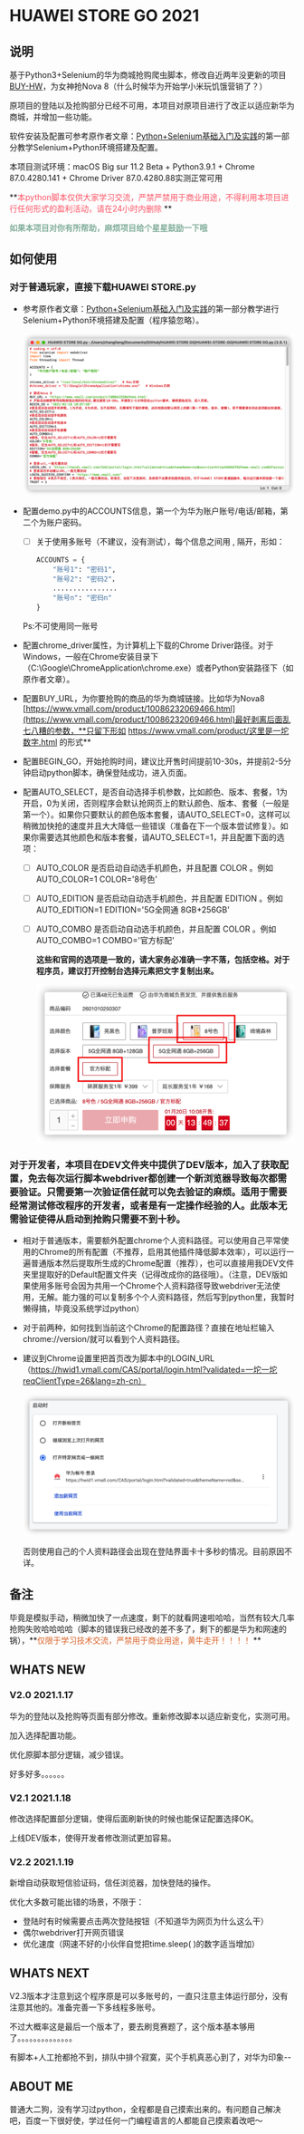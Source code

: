 # HUAWEI STORE GO 2021

## 说明
基于Python3+Selenium的华为商城抢购爬虫脚本，修改自近两年没更新的项目[BUY-HW](https://github.com/wfdubowen/BUY-HW)，为女神抢Nova 8（什么时候华为开始学小米玩饥饿营销了？）

原项目的登陆以及抢购部分已经不可用，本项目对原项目进行了改正以适应新华为商城，并增加一些功能。

软件安装及配置可参考原作者文章：[Python+Selenium基础入门及实践](https://www.jianshu.com/p/1531e12f8852)的第一部分教学Selenium+Python环境搭建及配置。

本项目测试环境：macOS Big sur 11.2 Beta + Python3.9.1 + Chrome  87.0.4280.141 + Chrome Driver  87.0.4280.88实测正常可用

**<font color=#FD5365>本python脚本仅供大家学习交流，严禁严禁用于商业用途，不得利用本项目进行任何形式的盈利活动，请在24小时内删除</font>   **

<font color=#82AE9C>**如果本项目对你有所帮助，麻烦项目给个星星鼓励一下哦**</font> 



## 如何使用

### 对于普通玩家，直接下载HUAWEI STORE.py

- 参考原作者文章：[Python+Selenium基础入门及实践](https://www.jianshu.com/p/1531e12f8852)的第一部分教学进行Selenium+Python环境搭建及配置（程序猿忽略）。

  ![](PY.png)

  

- 配置demo.py中的ACCOUNTS信息，第一个为华为账户账号/电话/邮箱，第二个为账户密码。

  - [ ] 关于使用多账号（不建议，没有测试），每个信息之间用  ,  隔开，形如：

    ```python
    ACCOUNTS = {
        "账号1": "密码1",
        "账号2": "密码2"，
        ................
        "账号n": "密码n"
    }
    ```

    

  Ps:不可使用同一账号

- 配置chrome_driver属性，为计算机上下载的Chrome Driver路径。对于Windows，一般在Chrome安装目录下（C:\Google\ChromeApplication\chrome.exe）或者Python安装路径下（如原作者文章）。

- 配置BUY_URL，为你要抢购的商品的华为商城链接。比如华为Nova8 [https://www.vmall.com/product/10086232069466.html](https://www.vmall.com/product/10086232069466.html)最好剥离后面乱七八糟的参数，**只留下形如 https://www.vmall.com/product/这里是一坨数字.html 的形式**

- 配置BEGIN_GO，开始抢购时间，建议比开售时间提前10-30s，并提前2-5分钟启动python脚本，确保登陆成功，进入页面。

- 配置AUTO_SELECT，是否自动选择手机参数，比如颜色、版本、套餐，1为开启，0为关闭，否则程序会默认抢网页上的默认颜色、版本、套餐（一般是第一个）。如果你只要默认的颜色版本套餐，请AUTO_SELECT=0，这样可以稍微加快抢的速度并且大大降低一些错误（准备在下一个版本尝试修复）。如果你需要选其他颜色和版本套餐，请AUTO_SELECT=1，并且配置下面的选项：

  - [ ] AUTO_COLOR 是否启动自动选手机颜色，并且配置 COLOR 。例如 AUTO_COLOR=1    COLOR='8号色'

  - [ ] AUTO_EDITION 是否启动自动选手机颜色，并且配置 EDITION 。例如 AUTO_EDITION=1    EDITION='5G全网通 8GB+256GB'

  - [ ] AUTO_COMBO 是否启动自动选手机颜色，并且配置 COLOR 。例如 AUTO_COMBO=1    COMBO='官方标配'

    **这些和官网的选项是一致的，请大家务必准确一字不落，包括空格。对于程序员，建议打开控制台选择元素把文字复制出来。**

    ![](STORE.png)

### 对于开发者，本项目在DEV文件夹中提供了DEV版本，加入了获取配置，免去每次运行脚本webdriver都创建一个新浏览器导致每次都需要验证。只需要第一次验证信任就可以免去验证的麻烦。适用于需要经常测试修改程序的开发者，或者是有一定操作经验的人。此版本无需验证使得从启动到抢购只需要不到十秒。

- 相对于普通版本，需要额外配置chrome个人资料路径。可以使用自己平常使用的Chrome的所有配置（不推荐，启用其他插件降低脚本效率），可以运行一遍普通版本然后提取所生成的Chrome配置（推荐），也可以直接用我DEV文件夹里提取好的Default配置文件夹（记得改成你的路径哦）。（注意，DEV版如果使用多账号会因为共用一个Chrome个人资料路径导致webdriver无法使用，无解。能力强的可以复制多个个人资料路径，然后写到python里，我暂时懒得搞，毕竟没系统学过python）

- 对于前两种，如何找到当前这个Chrome的配置路径？直接在地址栏输入chrome://version/就可以看到个人资料路径。

- 建议到Chrome设置里把首页改为脚本中的LOGIN_URL（https://hwid1.vmall.com/CAS/portal/login.html?validated=一坨一坨reqClientType=26&lang=zh-cn）

  ![](DEV/configuration.png)
  
  否则使用自己的个人资料路径会出现在登陆界面卡十多秒的情况。目前原因不详。
  
  

## 备注

毕竟是模拟手动，稍微加快了一点速度，剩下的就看网速啦哈哈，当然有较大几率抢购失败哈哈哈哈（脚本的错误我已经改的差不多了，剩下的都是华为和网速的锅），**<font color=#D96126>仅限于学习技术交流，严禁用于商业用途，黄牛走开！！！！</font> **



## WHATS NEW

### V2.0 2021.1.17

华为的登陆以及抢购等页面有部分修改。重新修改脚本以适应新变化，实测可用。

加入选择配置功能。

优化原脚本部分逻辑，减少错误。

好多好多。。。。。。

### V2.1 2021.1.18

修改选择配置部分逻辑，使得后面刷新快的时候也能保证配置选择OK。

上线DEV版本，使得开发者修改测试更加容易。

### V2.2 2021.1.19

新增自动获取短信验证码，信任浏览器，加快登陆的操作。

优化大多数可能出错的场景，不限于：

- 登陆时有时候需要点击两次登陆按钮（不知道华为网页为什么这么干）
- 偶尔webdriver打开网页错误
- 优化速度（网速不好的小伙伴自觉把time.sleep( )的数字适当增加）



## WHATS NEXT

V2.3版本才注意到这个程序原是可以多账号的，一直只注意主体运行部分，没有注意其他的。准备完善一下多线程多账号。

不过大概率这是最后一个版本了，要去刷竞赛题了，这个版本基本够用了。。。。。。。。。。。。。。

有脚本+人工抢都抢不到，排队中排个寂寞，买个手机真恶心到了，对华为印象--



## ABOUT ME

普通大二狗，没有学习过python，全程都是自己摸索出来的。有问题自己解决吧，百度一下很好使，学过任何一门编程语言的人都能自己摸索着改吧～